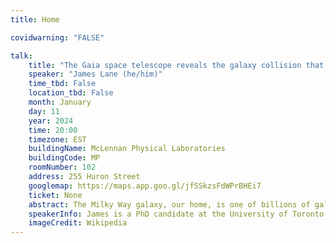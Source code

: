 ```yaml
---
title: Home

covidwarning: "FALSE"

talk:
    title: "The Gaia space telescope reveals the galaxy collision that shaped the Milky Way"
    speaker: "James Lane (he/him)"
    time_tbd: False
    location_tbd: False
    month: January
    day: 11
    year: 2024
    time: 20:00
    timezone: EST
    buildingName: McLennan Physical Laboratories
    buildingCode: MP
    roomNumber: 102
    address: 255 Huron Street
    googlemap: https://maps.app.goo.gl/jfSSkzsFdWPrBHEi7
    ticket: None
    abstract: The Milky Way galaxy, our home, is one of billions of galaxies scattered throughout the Universe. A fundamental quest in astrophysics is to determine how these galaxies, and our Milky Way in particular, have formed and evolved over cosmic time. The Gaia Space Telescope measures the motions of individual stars in the Milky Way, data which is crucial for establishing its past and present nature. One of the most surprising discoveries of this new era of data is that the Milky Way collided with another galaxy nearly 10 billion years ago. In this talk I will explain how astronomers work like archaeologists, using remnants of this collision that we can detect today using data from the Gaia Space Telescope, to piece together the circumstances of this collision between two young galaxies which established our Milky Way.
    speakerInfo: James is a PhD candidate at the University of Toronto. James studies our Milky Way galaxy using data from the Gaia Space Telescope. James is from Victoria, BC, where he got his undergraduate degree from the University of Victoria. In his spare time James enjoys cycling, reading about history, and hiking.
    imageCredit: Wikipedia
---
```

